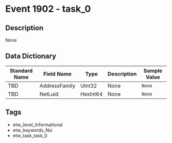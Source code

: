 # Event 1902 - task_0

## Description
None

## Data Dictionary
|Standard Name|Field Name|Type|Description|Sample Value|
|---|---|---|---|---|
|TBD|AddressFamily|UInt32|None|`None`|
|TBD|NetLuid|HexInt64|None|`None`|

## Tags
* etw_level_Informational
* etw_keywords_Nsi
* etw_task_task_0
